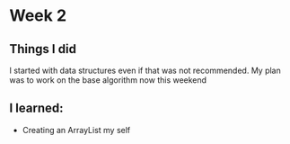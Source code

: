# Week 2

## Things I did
I started with data structures even if that was not recommended. My plan was to work on the base algorithm now this weekend

## I learned:
- Creating an ArrayList my self
